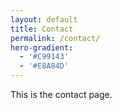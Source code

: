 ```yaml
---
layout: default
title: Contact
permalink: /contact/
hero-gradient:
  - '#C99143'
  - '#E8A84D'
---
```


This is the contact page.
